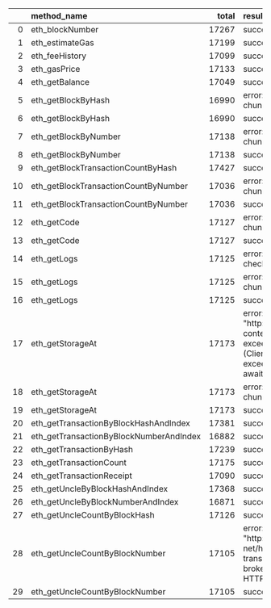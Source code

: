 |    | method_name                             |   total | result                                                                                                             |   count |   percentage |
|---:|:----------------------------------------|--------:|:-------------------------------------------------------------------------------------------------------------------|--------:|-------------:|
|  0 | eth_blockNumber                         |   17267 | success                                                                                                            |   17267 |  1           |
|  1 | eth_estimateGas                         |   17199 | success                                                                                                            |   17199 |  1           |
|  2 | eth_feeHistory                          |   17099 | success                                                                                                            |   17099 |  1           |
|  3 | eth_gasPrice                            |   17133 | success                                                                                                            |   17133 |  1           |
|  4 | eth_getBalance                          |   17049 | success                                                                                                            |   17049 |  1           |
|  5 | eth_getBlockByHash                      |   16990 | error: invalid byte in chunk length                                                                                |      98 |  0.0057681   |
|  6 | eth_getBlockByHash                      |   16990 | success                                                                                                            |   16892 |  0.994232    |
|  7 | eth_getBlockByNumber                    |   17138 | error: invalid byte in chunk length                                                                                |      35 |  0.00204225  |
|  8 | eth_getBlockByNumber                    |   17138 | success                                                                                                            |   17103 |  0.997958    |
|  9 | eth_getBlockTransactionCountByHash      |   17427 | success                                                                                                            |   17427 |  1           |
| 10 | eth_getBlockTransactionCountByNumber    |   17036 | error: invalid byte in chunk length                                                                                |       1 |  5.86992e-05 |
| 11 | eth_getBlockTransactionCountByNumber    |   17036 | success                                                                                                            |   17035 |  0.999941    |
| 12 | eth_getCode                             |   17127 | error: invalid byte in chunk length                                                                                |      87 |  0.0050797   |
| 13 | eth_getCode                             |   17127 | success                                                                                                            |   17040 |  0.99492     |
| 14 | eth_getLogs                             |   17125 | error: gzip: invalid checksum                                                                                      |     103 |  0.0060146   |
| 15 | eth_getLogs                             |   17125 | error: invalid byte in chunk length                                                                                |      83 |  0.00484672  |
| 16 | eth_getLogs                             |   17125 | success                                                                                                            |   16939 |  0.989139    |
| 17 | eth_getStorageAt                        |   17173 | error: Post "http://localhost:8545": context deadline exceeded (Client.Timeout exceeded while awaiting headers)    |       1 |  5.82309e-05 |
| 18 | eth_getStorageAt                        |   17173 | error: invalid byte in chunk length                                                                                |       1 |  5.82309e-05 |
| 19 | eth_getStorageAt                        |   17173 | success                                                                                                            |   17171 |  0.999884    |
| 20 | eth_getTransactionByBlockHashAndIndex   |   17381 | success                                                                                                            |   17381 |  1           |
| 21 | eth_getTransactionByBlockNumberAndIndex |   16882 | success                                                                                                            |   16882 |  1           |
| 22 | eth_getTransactionByHash                |   17239 | success                                                                                                            |   17239 |  1           |
| 23 | eth_getTransactionCount                 |   17175 | success                                                                                                            |   17175 |  1           |
| 24 | eth_getTransactionReceipt               |   17090 | success                                                                                                            |   17090 |  1           |
| 25 | eth_getUncleByBlockHashAndIndex         |   17368 | success                                                                                                            |   17368 |  1           |
| 26 | eth_getUncleByBlockNumberAndIndex       |   16871 | success                                                                                                            |   16871 |  1           |
| 27 | eth_getUncleCountByBlockHash            |   17126 | success                                                                                                            |   17126 |  1           |
| 28 | eth_getUncleCountByBlockNumber          |   17105 | error: Post "http://localhost:8545": net/http: HTTP/1.x transport connection broken: malformed HTTP response "296" |       1 |  5.84624e-05 |
| 29 | eth_getUncleCountByBlockNumber          |   17105 | success                                                                                                            |   17104 |  0.999942    |